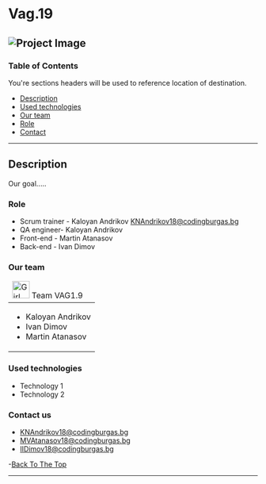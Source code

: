 # Vag.19

![Project Image](project-image-url)
---
### Table of Contents
You're sections headers will be used to reference location of destination.

- [Description](#description)
- [Used technologies](#used-technologies)
- [Our team](#our-team)
- [Role](#role) 
- [Contact](#contact-us)

---

## Description
Our goal.....
### Role
- Scrum trainer - Kaloyan Andrikov KNAndrikov18@codingburgas.bg
- QA engineer- Kaloyan Andrikov
- Front-end - Martin Atanasov 
- Back-end - Ivan Dimov
### Our team
<table>
  <thead>
    <tr>
      <td align="left">
<img src="https://media.discordapp.net/attachments/807241767974862858/817871387909160970/Z.jpg" alt="Girl in a jacket" width="35" height="35">     Team VAG1.9
      </td>
    </tr>
  </thead>
  <tbody>
    <tr>
      <td>
        <ul>
          <li>Kaloyan Andrikov</li>
          <li>Ivan Dimov</li>
          <li>Martin Atanasov</li>
        </ul>
      </td>
    </tr>
  </tbody>
</table>


### Used technologies

- Technology 1
- Technology 2
### Contact us
- KNAndrikov18@codingburgas.bg
- MVAtanasov18@codingburgas.bg
- IIDimov18@codingburgas.bg

-[Back To The Top](#read-me-template)

---

